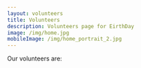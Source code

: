 ```yaml
---
layout: volunteers
title: Volunteers
description: Volunteers page for EirthDay
image: /img/home.jpg
mobileImage: /img/home_portrait_2.jpg
---
```


Our volunteers are:
